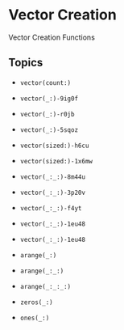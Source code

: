 # Vector Creation

Vector Creation Functions

## Topics

- ``vector(count:)``
- ``vector(_:)-9ig0f``
- ``vector(_:)-r0jb``
- ``vector(_:)-5sqoz``
- ``vector(sized:)-h6cu``
- ``vector(sized:)-1x6mw``
- ``vector(_:_:)-8m44u``
- ``vector(_:_:)-3p20v``
- ``vector(_:_:)-f4yt``
- ``vector(_:_:)-1eu48``
- ``vector(_:_:)-1eu48``

- ``arange(_:)``
- ``arange(_:_:)``
- ``arange(_:_:_:)``

- ``zeros(_:)``
- ``ones(_:)``
